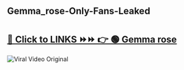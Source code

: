 
 ## Gemma_rose-Only-Fans-Leaked

# <h2><a href="https://clipsfans.com/Gemma_rose&ref=git">🔗 Click to LINKS ⏩⏩ 👉 🟢 Gemma rose </a></h2>

<a href="https://clipsfans.com/Gemma_rose&ref=git" rel="nofollow" data-target="animated-image.originalLink"><img src="https://i.ibb.co.com/xMMVF88/686577567.gif" alt="Viral Video Original" style="max-width: 100%; display: inline-block;" data-target="animated-image.originalImage"></a>
